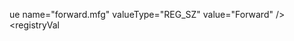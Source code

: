 ue name="forward.mfg" valueType="REG_SZ" value="Forward" />
      <registryValue name="fta.mfg" valueType="REG_SZ" value="Fujitsu" />
      <registryValue name="generic.mfg" valueType="REG_SZ" value="(Standard USB Host Controller)" />
      <registryValue name="generichub.mfg" valueType="REG_SZ" value="(Generic USB Hub)" />
      <registryValue name="granite.mfg" valueType="REG_SZ" value="Granite" />
      <registryValue name="iiyama.mfg" valueType="REG_SZ" value="Iiyama" />
      <registryValue name="intel.mfg" valueType="REG_SZ" value="Intel" />
      <registryValue name="kawatsu.mfg" valueType="REG_SZ" value="KC Technology" />
      <registryValue name="keytronic.mfg" valueType="REG_SZ" value="Key Tronic" />
      <registryValue name="labtec.mfg" valueType="REG_SZ" value="Labtec" />
      <registryValue name="liteon.mfg" valueType="REG_SZ" value="LiteOn" />
      <registryValue name="microsoft.mfg" valueType="REG_SZ" value="Microsoft" />
      <registryValue name="multivideolabs.mfg" valueType="REG_SZ" value="MultiVideo Labs" />
      <registryValue name="natsemi.mfg" valueType="REG_SZ" value="National Semiconductor" />
      <registryValue name="nec.mfg" valueType="REG_SZ" value="NEC" />
      <registryValue name="nmb.mfg" valueType="REG_SZ" value="NMB" />
      <registryValue name="nokia.mfg" valueType="REG_SZ" value="Nokia" />
      <registryValue name="pci\ven_1033&amp;dev_0035&amp;rev_01.devicedesc" valueType="REG_SZ" value="Unsupported NEC PCI to USB Open Host Controller" />
      <registryValue name="pci\ven_1033&amp;dev_0035&amp;subsys_00011179&amp;rev_01.devicedesc" valueType="REG_SZ" value="Unsupported NEC PCI to USB Open Host Controller" />
      <registryValue name="pci\ven_1095.rev4controller.devicedesc" valueType="REG_SZ" value="Rev 04 CMD USB controller not supported by Microsoft" />
      <registryValue name="philips.mfg" valueType="REG_SZ" value="Philips" />
      <registryValue name="samsung.mfg" valueType="REG_SZ" value="Samsung" />
      <registryValue name="sand.mfg" valueType="REG_SZ" value="Sand" />
      <registryValue name="sejin.mfg" valueType="REG_SZ" value="Sejin" />
      <registryValue name="silitek.mfg" valueType="REG_SZ" value="Silitek" />
      <registryValue name="solidyear.mfg" valueType="REG_SZ" value="Solid Year" />
      <registryValue name="sony.mfg" valueType="REG_SZ" value="SONY Corporation" />
      <registryValue name="stsl.mfg" valueType="REG_SZ" value="STSL" />
      <registryValue name="supgergate.mfg" valueType="REG_SZ" value="SUPGERGATE" />
      <registryValue name="telex.mfg" valueType="REG_SZ" value="Telex" />
      <registryValue name="ti.mfg" valueType="REG_SZ" value="TI" />
      <registryValue name="usb.generichub.devicedesc" valueType="REG_SZ" value="Generic USB Hub" />
      <registryValue name="usb.telexcompositedevice.devicedesc" valueType="REG_SZ" value="Telex Composite USB Device" />
      <registryValue name="usb\composite.devicedesc" valueType="REG_SZ" value="USB Composite Device" />
      <registryValue name="usb\config_descriptor_failure.devicedesc" valueType="REG_SZ" value="Unknown USB Device (Configuration Descriptor Request Failed)" />
      <registryValue name="usb\configuration_descriptor_validation_failure.devicedesc" valueType="REG_SZ" value="Unknown USB Device (Invalid Configuration Descriptor)" />
      <registryValue name="usb\device_descriptor_failure.devicedesc" valueType="REG_SZ" value="Unknown USB Device (Device Descriptor Request Failed)" />
      <registryValue name="usb\device_descriptor_validation_failure.devicedesc" valueType="REG_SZ" value="Unknown USB Device (Invalid Device Descriptor)" />
      <registryValue name="usb\port_link_compliance_mode.devicedesc" valueType="REG_SZ" value="Unknown USB Device (Link in Compliance Mode)" />
      <registryVal